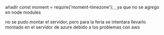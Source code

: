 añadir const moment = require('moment-timezone'); , ya que no se agrego en node modules

no se pudo montar el servidor, pero para la feria se intentara llevarlo montado en el servidor de azure debido a los problemas con aws
